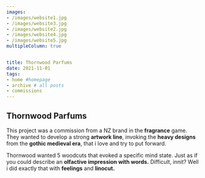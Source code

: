 ```yaml
---
images:
- /images/website1.jpg
- /images/website3.jpg
- /images/website2.jpg
- /images/website4.jpg
- /images/website5.jpg
multipleColumn: true


title: Thornwood Parfums
date: 2021-11-01
tags:
- home #homepage
- archive # all posts
- commissions
---
```


## Thornwood Parfums

This project was a commission from a NZ brand in the **fragrance** game. They wanted to develop a strong **artwork line**, invoking the **heavy designs** from the **gothic medieval era**, that i love and try to put forward. 

Thornwood wanted 5 woodcuts that evoked a specific mind state. Just as if you could describe an **olfactive impression with words.** Difficult, innit? Well i did exactly that with **feelings** and **linocut.**